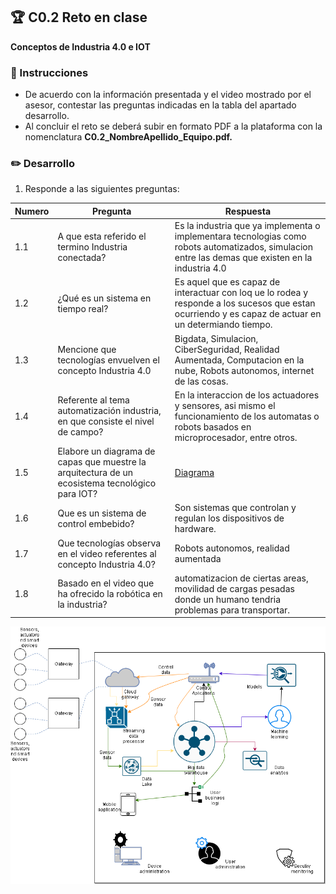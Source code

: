 ## :trophy: C0.2 Reto en clase

**Conceptos de Industria 4.0 e IOT**

### :blue_book: Instrucciones

- De acuerdo con la información presentada y el video mostrado por el asesor, contestar las preguntas indicadas en la tabla del apartado desarrollo.
- Al concluir el reto se deberá subir en formato PDF a la plataforma con la nomenclatura **C0.2_NombreApellido_Equipo.pdf.**
  
### :pencil2: Desarrollo

1. Responde a las siguientes preguntas:

| Numero | Pregunta                                            | Respuesta  |
| ------ | --------------------------------------------------- | ---------  |
| 1.1      | A que esta referido el termino Industria conectada? |    Es la industria que ya implementa o implementara tecnologias como robots automatizados, simulacion entre las demas que existen en la industria 4.0        |
| 1.2      | ¿Qué es un sistema en tiempo real?                  |  Es aquel que es capaz   de interactuar con loq ue lo rodea y responde a los sucesos que estan ocurriendo  y es capaz de actuar en un determiando tiempo.     |
| 1.3      | Mencione que tecnologías envuelven el concepto Industria 4.0    |Bigdata, Simulacion, CiberSeguridad, Realidad Aumentada, Computacion en la nube, Robots autonomos, internet de las cosas.   |
| 1.4      | Referente al tema automatización industria, en que consiste el nivel de campo?                        |    En la interaccion de los actuadores y sensores, asi mismo el funcionamiento de los automatas o robots basados en microprocesador, entre otros.        |
| 1.5      | Elabore un diagrama de capas que muestre la arquitectura de un ecosistema tecnológico para IOT?                       |   [Diagrama](../Pictures/Flujo.drawio.png)         |
| 1.6      | Que es un sistema de control embebido?         |   Son sistemas que controlan y regulan los dispositivos de hardware.         |
| 1.7      | Que tecnologías observa en el video referentes al concepto Industria 4.0?         |       Robots autonomos, realidad aumentada     |
| 1.8      | Basado en el video que ha ofrecido la robótica en la industria?        |       automatizacion de ciertas areas, movilidad de cargas pesadas donde un humano tendria problemas para transportar.     |
![Diagrama](../Pictures/Flujo.drawio.png)